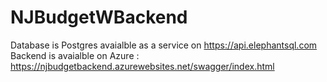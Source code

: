 # NJBudgetWBackend
Database is Postgres avaialble as a service on https://api.elephantsql.com Backend is avaialble on Azure : https://njbudgetbackend.azurewebsites.net/swagger/index.html
